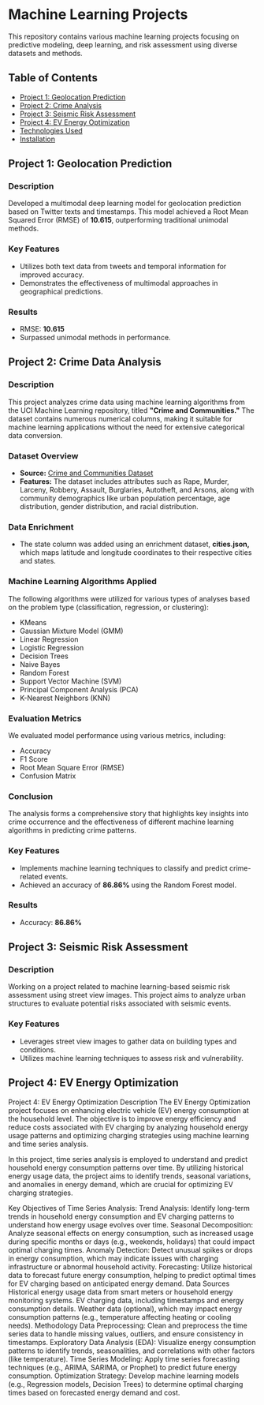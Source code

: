 # Machine Learning Projects

This repository contains various machine learning projects focusing on predictive modeling, deep learning, and risk assessment using diverse datasets and methods.

## Table of Contents

- [Project 1: Geolocation Prediction](#project-1-geolocation-prediction)
- [Project 2: Crime Analysis](#project-2-crime-analysis)
- [Project 3: Seismic Risk Assessment](#project-3-seismic-risk-assessment)
- [Project 4: EV Energy Optimization](#project-4-ev-energy-optimization)
- [Technologies Used](#technologies-used)
- [Installation](#installation)


## Project 1: Geolocation Prediction

### Description
Developed a multimodal deep learning model for geolocation prediction based on Twitter texts and timestamps. This model achieved a Root Mean Squared Error (RMSE) of **10.615**, outperforming traditional unimodal methods.

### Key Features
- Utilizes both text data from tweets and temporal information for improved accuracy.
- Demonstrates the effectiveness of multimodal approaches in geographical predictions.

### Results
- RMSE: **10.615**
- Surpassed unimodal methods in performance.

## Project 2: Crime Data Analysis

### Description
This project analyzes crime data using machine learning algorithms from the UCI Machine Learning repository, titled **"Crime and Communities."** The dataset contains numerous numerical columns, making it suitable for machine learning applications without the need for extensive categorical data conversion.

### Dataset Overview
- **Source:** [Crime and Communities Dataset](https://www.kaggle.com/kkanda/analyzing-uci-crime-and-communities-dataset/data)
- **Features:** The dataset includes attributes such as Rape, Murder, Larceny, Robbery, Assault, Burglaries, Autotheft, and Arsons, along with community demographics like urban population percentage, age distribution, gender distribution, and racial distribution.

### Data Enrichment
- The state column was added using an enrichment dataset, **cities.json,** which maps latitude and longitude coordinates to their respective cities and states.

### Machine Learning Algorithms Applied
The following algorithms were utilized for various types of analyses based on the problem type (classification, regression, or clustering):
- KMeans
- Gaussian Mixture Model (GMM)
- Linear Regression
- Logistic Regression
- Decision Trees
- Naive Bayes
- Random Forest
- Support Vector Machine (SVM)
- Principal Component Analysis (PCA)
- K-Nearest Neighbors (KNN)

### Evaluation Metrics
We evaluated model performance using various metrics, including:
- Accuracy
- F1 Score
- Root Mean Square Error (RMSE)
- Confusion Matrix

### Conclusion
The analysis forms a comprehensive story that highlights key insights into crime occurrence and the effectiveness of different machine learning algorithms in predicting crime patterns.

### Key Features
- Implements machine learning techniques to classify and predict crime-related events.
- Achieved an accuracy of **86.86%** using the Random Forest model.

### Results
- Accuracy: **86.86%**

## Project 3: Seismic Risk Assessment

### Description
Working on a project related to machine learning-based seismic risk assessment using street view images. This project aims to analyze urban structures to evaluate potential risks associated with seismic events.

### Key Features
- Leverages street view images to gather data on building types and conditions.
- Utilizes machine learning techniques to assess risk and vulnerability.

## Project 4: EV Energy Optimization

Project 4: EV Energy Optimization
Description
The EV Energy Optimization project focuses on enhancing electric vehicle (EV) energy consumption at the household level. The objective is to improve energy efficiency and reduce costs associated with EV charging by analyzing household energy usage patterns and optimizing charging strategies using machine learning and time series analysis.

In this project, time series analysis is employed to understand and predict household energy consumption patterns over time. By utilizing historical energy usage data, the project aims to identify trends, seasonal variations, and anomalies in energy demand, which are crucial for optimizing EV charging strategies.

Key Objectives of Time Series Analysis:
Trend Analysis: Identify long-term trends in household energy consumption and EV charging patterns to understand how energy usage evolves over time.
Seasonal Decomposition: Analyze seasonal effects on energy consumption, such as increased usage during specific months or days (e.g., weekends, holidays) that could impact optimal charging times.
Anomaly Detection: Detect unusual spikes or drops in energy consumption, which may indicate issues with charging infrastructure or abnormal household activity.
Forecasting: Utilize historical data to forecast future energy consumption, helping to predict optimal times for EV charging based on anticipated energy demand.
Data Sources
Historical energy usage data from smart meters or household energy monitoring systems.
EV charging data, including timestamps and energy consumption details.
Weather data (optional), which may impact energy consumption patterns (e.g., temperature affecting heating or cooling needs).
Methodology
Data Preprocessing: Clean and preprocess the time series data to handle missing values, outliers, and ensure consistency in timestamps.
Exploratory Data Analysis (EDA): Visualize energy consumption patterns to identify trends, seasonalities, and correlations with other factors (like temperature).
Time Series Modeling: Apply time series forecasting techniques (e.g., ARIMA, SARIMA, or Prophet) to predict future energy consumption.
Optimization Strategy: Develop machine learning models (e.g., Regression models, Decision Trees) to determine optimal charging times based on forecasted energy demand and cost.





